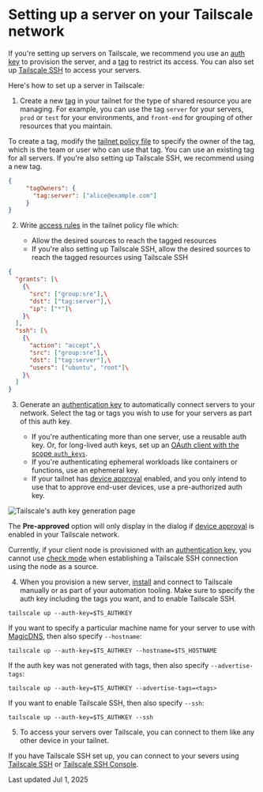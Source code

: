 # Setting up a server on your Tailscale network

If you're setting up servers on Tailscale, we recommend you use an [auth key](https://tailscale.com/kb/1085/auth-keys) to provision the server, and a [tag](https://tailscale.com/kb/1068/tags) to restrict its access. You can also set up [Tailscale SSH](https://tailscale.com/kb/1193/tailscale-ssh) to access your servers.

Here's how to set up a server in Tailscale:

1. Create a new [tag](https://tailscale.com/kb/1068/tags) in your tailnet for the type of shared resource you are managing. For example, you can use the tag `server` for your servers, `prod` or `test` for your environments, and `front-end` for grouping of other resources that you maintain.

To create a tag, modify the [tailnet policy file](https://tailscale.com/kb/1018/acls) to specify the owner of the tag, which is the team or user who can use that tag. You can use an existing tag for all servers. If you're also setting up Tailscale SSH, we recommend using a new tag.







```json
{
     "tagOwners": {
       "tag:server": ["alice@example.com"]
     }
}

```

2. Write [access rules](https://tailscale.com/kb/1337/policy-syntax#acls) in the tailnet policy file which:


   - Allow the desired sources to reach the tagged resources
   - If you're also setting up Tailscale SSH, allow the desired sources to reach the tagged resources using Tailscale SSH

```json
{
  "grants": [\
    {\
      "src": ["group:sre"],\
      "dst": ["tag:server"],\
      "ip": ["*"]\
    }\
  ],
  "ssh": [\
    {\
      "action": "accept",\
      "src": ["group:sre"],\
      "dst": ["tag:server"],\
      "users": ["ubuntu", "root"]\
    }\
  ]
}

```

3. Generate an [authentication key](https://tailscale.com/kb/1085/auth-keys) to automatically connect servers to your network. Select the tag or tags you wish to use for your servers as part of this auth key.


   - If you're authenticating more than one server, use a reusable auth key. Or, for long-lived auth keys, set up an [OAuth client with the scope `auth_keys`](https://tailscale.com/kb/1215/oauth-clients#generating-long-lived-auth-keys).
   - If you're authenticating ephemeral workloads like containers or functions, use an ephemeral key.
   - If your tailnet has [device approval](https://tailscale.com/kb/1099/device-approval) enabled, and you only intend to use that to approve end-user devices, use a pre-authorized auth key.

![Tailscale's auth key generation page](https://tailscale.com/_next/image?url=%2F_next%2Fstatic%2Fmedia%2Fgenerate-auth-key.a0369d5c.png&w=750&q=75)

The **Pre-approved** option will only display in the dialog if [device approval](https://tailscale.com/kb/1099/device-approval) is enabled in your Tailscale network.

Currently, if your client node is provisioned with an [authentication key](https://tailscale.com/kb/1085/auth-keys), you cannot use [check mode](https://tailscale.com/kb/1193/tailscale-ssh#check-mode) when
establishing a Tailscale SSH connection using the node as a source.

4. When you provision a new server, [install](https://tailscale.com/download) and connect to Tailscale manually or as part of your automation tooling. Make sure to specify the auth key including the tags you want, and to enable Tailscale SSH.







```shell
tailscale up --auth-key=$TS_AUTHKEY

```



If you want to specify a particular machine name for your server to use with [MagicDNS](https://tailscale.com/kb/1081/magicdns), then also specify `--hostname`:







```shell
tailscale up --auth-key=$TS_AUTHKEY --hostname=$TS_HOSTNAME

```



If the auth key was not generated with tags, then also specify `--advertise-tags`:







```shell
tailscale up --auth-key=$TS_AUTHKEY --advertise-tags=<tags>

```



If you want to enable Tailscale SSH, then also specify `--ssh`:







```shell
tailscale up --auth-key=$TS_AUTHKEY --ssh

```

5. To access your servers over Tailscale, you can connect to them like any other device in your tailnet.

If you have Tailscale SSH set up, you can connect to your severs using [Tailscale SSH](https://tailscale.com/kb/1193/tailscale-ssh) or [Tailscale SSH Console](https://tailscale.com/kb/1216/tailscale-ssh-console).


Last updated Jul 1, 2025
